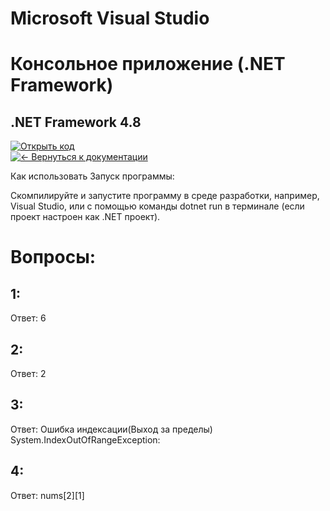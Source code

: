 # Microsoft Visual Studio

# Консольное приложение (.NET Framework)

## .NET Framework 4.8 ##

[![Открыть код](https://img.shields.io/badge/Код-Массив-green)](https://github.com/FallCracka/chalenge/blob/main/%D0%BC%D0%B0%D1%81%D1%81%D0%B8%D0%B2%D1%8B/Program.cs)  
[![← Вернуться к документации](https://img.shields.io/badge/←_Вернуться_к_README-документации-8A2BE2)](https://github.com/FallCracka/chalenge/blob/main/README.md)



Как использовать Запуск программы:

Скомпилируйте и запустите программу в среде разработки, например, Visual Studio, или с помощью команды dotnet run в терминале (если проект настроен как .NET проект).


# Вопросы:
## 1:
Ответ: 6

## 2:
Ответ: 2

## 3:
Ответ: Ошибка индексации(Выход за пределы) System.IndexOutOfRangeException:

## 4:
Ответ: nums[2][1]

